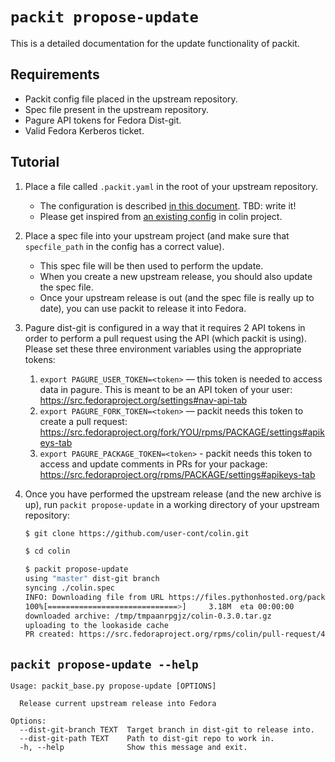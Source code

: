 # `packit propose-update`

This is a detailed documentation for the update functionality of packit.


## Requirements

* Packit config file placed in the upstream repository.
* Spec file present in the upstream repository.
* Pagure API tokens for Fedora Dist-git.
* Valid Fedora Kerberos ticket.


## Tutorial

1. Place a file called `.packit.yaml` in the root of your upstream repository.
    * The configuration is described [in this document](/docs/configuration.md). TBD: write it!
    * Please get inspired from [an existing
      config](https://github.com/user-cont/colin/blob/master/.packit.yaml) in
      colin project.

2. Place a spec file into your upstream project (and make sure that
   `specfile_path` in the config has a correct value).
    * This spec file will be then used to perform the update.
    * When you create a new upstream release, you should also update the spec file.
    * Once your upstream release is out (and the spec file is really up to
      date), you can use packit to release it into Fedora.

3. Pagure dist-git is configured in a way that it requires 2 API tokens in
   order to perform a pull request using the API (which packit is using).
   Please set these three environment variables using the appropriate tokens:
    1. `export PAGURE_USER_TOKEN=<token>` — this token is needed to access data
       in pagure. This is meant to be an API token of your user:
       https://src.fedoraproject.org/settings#nav-api-tab
    2. `export PAGURE_FORK_TOKEN=<token>` — packit needs this token to create a
       pull request:
       https://src.fedoraproject.org/fork/YOU/rpms/PACKAGE/settings#apikeys-tab
    3. `export PAGURE_PACKAGE_TOKEN=<token>` - packit needs this token to access
       and update comments in PRs for your package:
       https://src.fedoraproject.org/rpms/PACKAGE/settings#apikeys-tab

4. Once you have performed the upstream release (and the new archive is up),
   run `packit propose-update` in a working directory of your upstream
   repository:
    ```bash
    $ git clone https://github.com/user-cont/colin.git

    $ cd colin

    $ packit propose-update
    using "master" dist-git branch
    syncing ./colin.spec
    INFO: Downloading file from URL https://files.pythonhosted.org/packages/source/c/colin/colin-0.3.0.tar.gz
    100%[=============================>]     3.18M  eta 00:00:00
    downloaded archive: /tmp/tmpaanrpgjz/colin-0.3.0.tar.gz
    uploading to the lookaside cache
    PR created: https://src.fedoraproject.org/rpms/colin/pull-request/4
    ```


## `packit propose-update --help`

```
Usage: packit_base.py propose-update [OPTIONS]

  Release current upstream release into Fedora

Options:
  --dist-git-branch TEXT  Target branch in dist-git to release into.
  --dist-git-path TEXT    Path to dist-git repo to work in.
  -h, --help              Show this message and exit.
```

